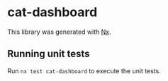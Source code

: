 # cat-dashboard

This library was generated with [Nx](https://nx.dev).

## Running unit tests

Run `nx test cat-dashboard` to execute the unit tests.

